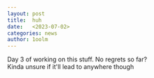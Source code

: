 ```yaml
---
layout: post
title:  huh
date:   <2023-07-02>
categories: news
author: 1oolm
---
```

Day 3 of working on this stuff.  No regrets so far?   
Kinda unsure if it'll lead to anywhere though
